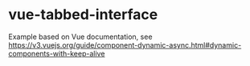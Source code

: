 # vue-tabbed-interface
Example based on Vue documentation, 
see https://v3.vuejs.org/guide/component-dynamic-async.html#dynamic-components-with-keep-alive
